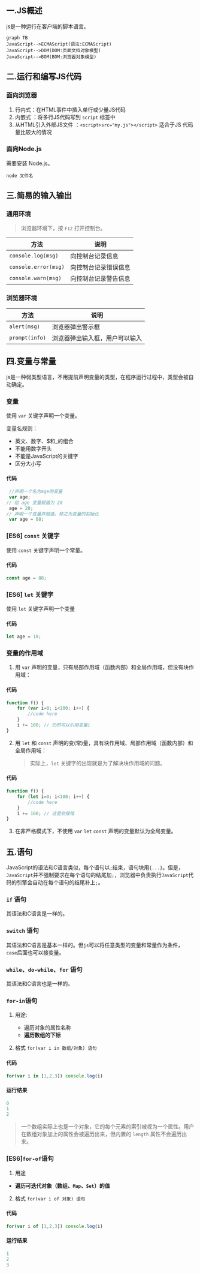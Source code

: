 ## 一.JS概述
js是一种运行在客户端的脚本语言。

```mermaid
graph TB
JavaScript-->ECMAScript(语法:ECMAScript)
JavaScript-->DOM(DOM:页面文档对象模型)
JavaScript-->BOM(BOM:浏览器对象模型)
```

## 二.运行和编写JS代码
### 面向浏览器
1.	行内式：在HTML事件中插入单行或少量JS代码
2.	内嵌式 ：将多行JS代码写到 `script` 标签中
3.	从HTML引入外部JS文件 ：`<script>src="my.js"></script>`     适合于JS 代码量比较大的情况     

### 面向Node.js
需要安装 Node.js。
```
node 文件名
```

## 三.简易的输入输出
### 通用环境
> 浏览器环境下，按 `F12` 打开控制台。

| **方法**         | **说明**                       |
| ---------------- | ------------------------------ |
| `console.log(msg)`     | 向控制台记录信息               |
| `console.error(msg)`   | 向控制台记录错误信息 |
| `console.warn(msg)` | 向控制台记录警告信息       |

### 浏览器环境

| **方法**           | **说明**                       |
| ------------------ | ------------------------------ |
| `alert(msg)`       | 浏览器弹出警示框               |
| `prompt(info)`     | 浏览器弹出输入框，用户可以输入 |

## 四.变量与常量
js是一种弱类型语言，不用提前声明变量的类型，在程序运行过程中，类型会被自动确定。

### 变量
使用 `var` 关键字声明一个变量。

变量名规则：
+	英文、数字、$和\_的组合
+	不能用数字开头
+	不能是JavaScript的关键字
+	区分大小写

<!-- tabs:start -->
#### **代码**
```js
 //声明一个名为age的变量 
 var age;
// 给 age 变量赋值为 20   
 age = 20; 
// 声明一个变量并赋值，称之为变量的初始化
 var age = 88;  
```
<!-- tabs:end -->

### [ES6] `const` 关键字

使用 `const` 关键字声明一个常量。

<!-- tabs:start -->
#### **代码**
```js
const age = 88;  
```
<!-- tabs:end -->

### [ES6] `let` 关键字
使用 `let` 关键字声明一个变量

<!-- tabs:start -->
#### **代码**
```js
let age = 18;
```
<!-- tabs:end -->

### 变量的作用域
1.	用 `var` 声明的变量，只有局部作用域（函数内部）和全局作用域，但没有块作用域：

<!-- tabs:start -->
#### **代码**
```js
function f() {
    for (var i=0; i<100; i++) {
        //code here
    }
    i += 100; // 仍然可以引用变量i
}
```
<!-- tabs:end -->

2.	用 `let` 和 `const` 声明的变(常)量，具有块作用域、局部作用域（函数内部）和全局作用域：

	> 实际上，`let` 关键字的出现就是为了解决块作用域的问题。
	

<!-- tabs:start -->
#### **代码**
```js
function f() {
    for (let i=0; i<100; i++) {
        //code here
    }
    i += 100; // 这里会报错
}
```
<!-- tabs:end -->

3.	在非严格模式下，不使用 `var` `let` `const` 声明的变量默认为全局变量。

## 五.语句
JavaScript的语法和C语言类似，每个语句以`;`结束，语句块用`{...}`。但是，`JavaScript`并不强制要求在每个语句的结尾加`;`，浏览器中负责执行`JavaScript`代码的引擎会自动在每个语句的结尾补上`;`。

### `if` 语句
其语法和C语言是一样的。

### `switch` 语句
其语法和C语言是基本一样的。但`js`可以将任意类型的变量和常量作为条件， `case`后面也可以接变量。

### `while`、`do-while`、`for` 语句
其语法和C语言也是一样的。

### `for-in`语句
1.	用途:
	+	遍历对象的属性名称
	+	**遍历数组的下标**

2.	格式 `for(var i in 数组/对象) 语句`

<!-- tabs:start -->

#### **代码**
```js
for(var i in [1,2,3]) console.log(i)
```
#### **运行结果**
```js
0
1
2
```
<!-- tabs:end -->

> 一个数组实际上也是一个对象，它的每个元素的索引被视为一个属性。用户在数组对象加上的属性会被遍历出来，但内置的 `length` 属性不会遍历出来。

### [ES6]`for-of`语句
1.	用途
   +	**遍历可迭代对象（数组、`Map`、`Set`）的值**

2.	格式 `for(var i of 对象) 语句`

<!-- tabs:start -->
#### **代码**
```js
for(var i of [1,2,3]) console.log(i)
```
#### **运行结果**
```js
1
2
3
```
<!-- tabs:end -->